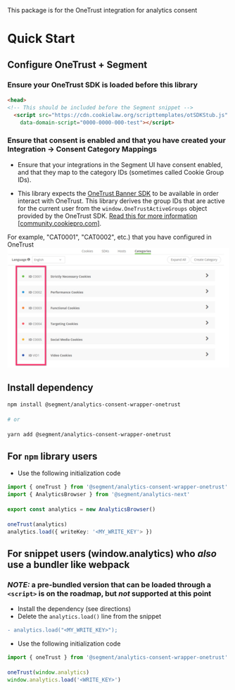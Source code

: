This package is for the OneTrust integration for analytics consent


# Quick Start

## Configure OneTrust + Segment
### Ensure your OneTrust SDK is loaded before this library
```html
<head>
<!-- This should be included before the Segment snippet -->
  <script src="https://cdn.cookielaw.org/scripttemplates/otSDKStub.js" type="text/javascript" charset="UTF-8"
    data-domain-script="0000-0000-000-test"></script>
```

### Ensure that consent is enabled and that you have created your Integration -> Consent Category Mappings
- Ensure that your integrations in the Segment UI have consent enabled, and that they map to the category IDs (sometimes called Cookie Group IDs).

-  This library expects the [OneTrust Banner SDK](https://community.cookiepro.com/s/article/UUID-d8291f61-aa31-813a-ef16-3f6dec73d643?language=en_US) to be available in order interact with OneTrust. This library derives the group IDs that are active for the current user from the `window.OneTrustActiveGroups` object provided by the OneTrust SDK. [Read this for more information [community.cookiepro.com]](https://community.cookiepro.com/s/article/UUID-66bcaaf1-c7ca-5f32-6760-c75a1337c226?language=en_US).

 For example, "CAT0001", "CAT0002", etc.) that you have configured in OneTrust
![onetrust category ids](img/onetrust-cat-id.jpg)


## Install dependency

```sh
npm install @segment/analytics-consent-wrapper-onetrust

# or

yarn add @segment/analytics-consent-wrapper-onetrust
```


## For `npm` library users

- Use the following initialization code

```ts
import { oneTrust } from '@segment/analytics-consent-wrapper-onetrust'
import { AnalyticsBrowser } from '@segment/analytics-next'

export const analytics = new AnalyticsBrowser()

oneTrust(analytics)
analytics.load({ writeKey: '<MY_WRITE_KEY'> })

```

## For snippet users (window.analytics) who _also_ use a bundler like webpack

### _NOTE:_ a pre-bundled version that can be loaded through a `<script>` is on the roadmap, but _not_ supported at this point

- Install the dependency (see directions)
- Delete the `analytics.load()` line from the snippet

```diff
- analytics.load("<MY_WRITE_KEY>");
```

- Use the following initialization code

```ts
import { oneTrust } from '@segment/analytics-consent-wrapper-onetrust'

oneTrust(window.analytics)
window.analytics.load('<WRITE_KEY>')
```


